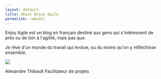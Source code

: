 ```yaml
---
layout: default
title: About Enjoy Agile
permalink: /about/
---
```

Enjoy Agile est un blog en français destiné aux gens qui s'intéressent de près ou de loin à l'agilité, mais pas que.

Je rêve d'un monde du travail qui évolue, ou du moins qu'on y réfléchisse ensemble.

![](../images/alexthib-agile-coach-small.jpg)

Alexandre Thibault 
Facilitateur de projets